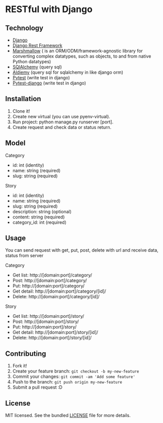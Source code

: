 # RESTful with Django

## Technology

* [Django](https://www.djangoproject.com/)
* [Django Rest Framework](http://www.django-rest-framework.org/)
* [Marshmallow](http://marshmallow.rtfd.org) ( is an ORM/ODM/framework-agnostic library for converting complex datatypes, such as objects, to and from native Python datatypes)
* [SQlAlchemy](http://www.sqlalchemy.org/) (query sql)
* [Aldjemy](https://github.com/Deepwalker/aldjemy/) (query sql for sqlalchemy in like django orm)
* [Pytest](http://pytest.org/latest/) (write test in django)
* [Pytest-django](https://pytest-django.readthedocs.org/en/latest/) (write test in django)

## Installation

1. Clone it!
2. Create new virtual (you can use pyenv-virtual).
3. Run project: python manage.py runserver [port].
4. Create request and check data or status return.

## Model

Category
+ id: int (identity)
+ name: string (required)
+ slug: string (required)

Story
+ id: int (identity)
+ name: string (required)
+ slug: string (required)
+ description: string (optional)
+ content: string (required)
+ category_id: int (required)

## Usage

You can send request with get, put, post, delete with url and receive data, status from server

Category
+ Get list: http://[domain:port]/category/
+ Post: http://[domain:port]/category/
+ Put: http://[domain:port]/category/
+ Get detail: http://[domain:port]/category/[id]/
+ Delete: http://[domain:port]/category/[id]/

Story
+ Get list: http://[domain:port]/story/
+ Post: http://[domain:port]/story/
+ Put: http://[domain:port]/story/
+ Get detail: http://[domain:port]/story/[id]/
+ Delete: http://[domain:port]/story/[id]/

## Contributing

1. Fork it!
2. Create your feature branch: `git checkout -b my-new-feature`
3. Commit your changes: `git commit -am 'Add some feature'`
4. Push to the branch: `git push origin my-new-feature`
5. Submit a pull request :D

## License

MIT licensed. See the bundled [LICENSE](https://github.com/tuanquanghpvn/restfull-exam/LICENSE) file for more details.
